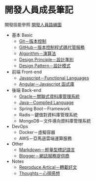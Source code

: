 開發人員成長筆記
============
 
開發技能參照 [開發人員路線圖](https://github.com/goodjack/developer-roadmap-chinese "前去看看～")

* 基本 Basic
    * [Git－版本控制](/1_Basic/Git/README.md "點我看 Git！")
	* [GitHub－版本控制程式碼代管服務](/1_Basic/GitHub/README.md "點我看 GitHub！")
    * [Algorithm－演算法](/1_Basic/Algorithm/README.md "點我看 Algorithm！")
    * [Design Principle－設計準則](/1_Basic/Design_Principle/README.md "點我看 Design Principle！")
	* [Design Pattern－設計模式](/1_Basic/Design_Pattern/README.md "點我看 Design Pattern！")
* 前端 Front-end
	* [Javascript－Functional Languages](/2_FrontEnd/Javascript/README.md "點我看 Javascript！")
	* [Angular－Javascript 函式庫](/2_FrontEnd/Angular/README.md "點我看 Angular！")
* 後端 Back-end
	* [Oracle－關聯式資料庫管理系統](/3_BackEnd/Oracle/README.md "點我看 Oracle！")
	* [Java－Compiled Language](/3_BackEnd/Java/README.md "點我看 Java！")
	* Spring Boot－Framework
	* Radis－鍵值對資料庫管理系統
	* MongoDB－文件導向資料庫管理系統
* DevOps 
	* Docker－虛擬容器
	* AWS－亞馬遜雲端運算服務
* Other
    * [Markdown－輕量型標記語言](/5_Other/Markdown/README.md "點我看 Markdown！")
	* [Blogger－網誌服務提供商](/5_Other/Blogger/README.md "點我看 Blogger！")
* Notes
	* [Reproduce Artical－轉載好文](/6_Notes/Reproduce/README.md "點我看轉載好文！")
	* [Thoughts－心得感想](/6_Notes/Thoughts/README.md "點我看心得感想！")